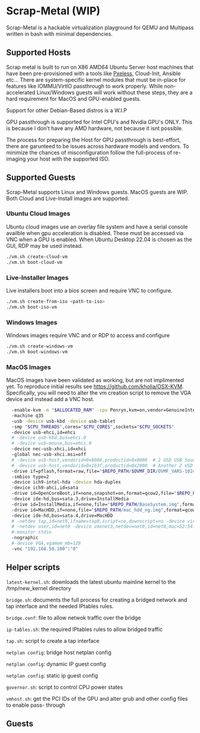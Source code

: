# Scrap-Metal (WIP)

Scrap-Metal is a hackable virtualization playground for QEMU and Multipass written in bash with minimal dependencies.

## Supported Hosts

Scrap metal is built to run on X86 AMD64 Ubuntu Server host machines that have been pre-provisioned with a tools like [Pxeless](https://github.com/cloudymax/pxeless), Cloud-Init, Ansible etc... There are system-specific kernel modules that must be in-place for features like IOMMU/VirtIO passthrough to work properly. While non-accelerated Linux/Windows guests will work without these steps, they are a hard requirement for MacOS and GPU-enabled guests.

Support for other Debian-Based distros is a W.I.P 

GPU passthrough is supported for Intel CPU's and Nvidia GPU's ONLY.
This is because I don't have any AMD hardware, not because it isnt possible. 

The process for preparing the Host for GPU passthrough is best-effort, there are garunteed to be issues across hardware models and vendors. To minimize the chances of misconfiguration follow the full-process of re-imaging your host with the supported ISO.

## Supported Guests

Scrap-Metal supports Linux and Windows guests. MacOS guests are WIP.
Both Cloud and Live-Install images are supported.

### Ubuntu Cloud Images

Ubuntu cloud images use an overlay file system and have a serial console availble when gpu acceleration is disabled. These must be accessed via VNC when a GPU is enabled. When Ubuntu Desktop 22.04 is chosen as the GUI, RDP may be used instead.

```bash
./vm.sh create-cloud-vm
./vm.sh boot-cloud-vm
```

### Live-Installer Images

Live installers boot into a bios screen and require VNC to configure.

```bash
./vm.sh create-from-iso <path-to-iso>
./vm.sh boot-iso-vm
```

### Windows Images

Windows images require VNC and or RDP to access and configure

```bash
./vm.sh create-windows-vm
./vm.sh boot-windows-vm
```

### MacOS Images

MacOS images have been validated as working, but are not implimented yet.
To reproduce initial results see https://github.com/kholia/OSX-KVM.
Specifically, you will need to alter the vm creation script to remove the VGA device and instead add a VNC host.

```bash
  -enable-kvm -m "$ALLOCATED_RAM" -cpu Penryn,kvm=on,vendor=GenuineIntel,+invtsc,vmware-cpuid-freq=on,"$MY_OPTIONS"
  -machine q35
  -usb -device usb-kbd -device usb-tablet
  -smp "$CPU_THREADS",cores="$CPU_CORES",sockets="$CPU_SOCKETS"
  -device usb-ehci,id=ehci
  # -device usb-kbd,bus=ehci.0
  # -device usb-mouse,bus=ehci.0
  -device nec-usb-xhci,id=xhci
  -global nec-usb-xhci.msi=off
  # -device usb-host,vendorid=0x8086,productid=0x0808  # 2 USD USB Sound Card
  # -device usb-host,vendorid=0x1b3f,productid=0x2008  # Another 2 USD USB Sound Card  -device isa-applesmc,osk="ourhardworkbythesewordsguardedpleasedontsteal(c)AppleComputerInc"  -drive if=pflash,format=raw,readonly=on,file="$REPO_PATH/$OVMF_DIR/OVMF_CODE.fd"
  -drive if=pflash,format=raw,file="$REPO_PATH/$OVMF_DIR/OVMF_VARS-1024x768.fd"
  -smbios type=2
  -device ich9-intel-hda -device hda-duplex
  -device ich9-ahci,id=sata
  -drive id=OpenCoreBoot,if=none,snapshot=on,format=qcow2,file="$REPO_PATH/OpenCore/OpenCore.qcow2"  -device ide-hd,bus=sata.2,drive=OpenCoreBoot
  -device ide-hd,bus=sata.3,drive=InstallMedia
  -drive id=InstallMedia,if=none,file="$REPO_PATH/BaseSystem.img",format=raw
  -drive id=MacHDD,if=none,file="$REPO_PATH/mac_hdd_ng.img",format=qcow2
  -device ide-hd,bus=sata.4,drive=MacHDD
  # -netdev tap,id=net0,ifname=tap0,script=no,downscript=no -device virtio-net-pci,netdev=net0,id=net0,mac=52:54:00:c9:18:27  -netdev user,id=net0 -device virtio-net-pci,netdev=net0,id=net0,mac=52:54:00:c9:18:27
  # -netdev user,id=net0 -device vmxnet3,netdev=net0,id=net0,mac=52:54:00:c9:18:27  # Note: Use this line for High Sierra
  #-monitor stdio
  -nographic
  #-device VGA,vgamem_mb=128
  -vnc "192.168.50.100":"0"
```

## Helper scripts

`latest-kernel.sh`: downloads the latest ubuntu mainline kernel to the /tmp/new_kernel directory

`bridge.sh`: documents the full process for creating a bridged network and tap interface and the needed IPtables rules.

`bridge.conf`: file to allow netwok traffic over the bridge

`ip-tables.sh`: the required IPtables rules to allow bridged traffic

`tap.sh`: script to create a tap interface

`netplan config`: bridge host netplan config

`netplan config`: dynamic IP guest config

`netplan config`: static ip guest config

`governor.sh`: script to control CPU power states

`vmhost.sh`: get the PCI IDs of the GPU and alter grub and other config files to enable pass-
through
 

## Guests
